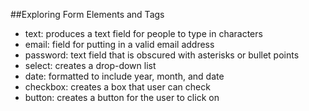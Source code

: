##Exploring Form Elements and Tags

* text: produces a text field for people to type in characters
* email: field for putting in a valid email address
* password: text field that is obscured with asterisks or bullet points
* select: creates a drop-down list
* date: formatted to include year, month, and date
* checkbox: creates a box that user can check
* button: creates a button for the user to click on